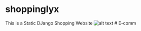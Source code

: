 # shoppinglyx
This is a Static DJango Shopping Website 
![alt text](https://github.com/geekyshow1/shoppinglyx/blob/main/Screenshots/Home.jpeg)
#   E - c o m m  
 
